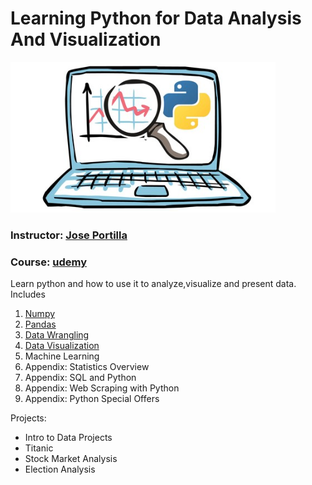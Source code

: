 # Learning Python for Data Analysis And Visualization
![GitHub Logo](https://github.com/time2036/Python_Visualization/blob/master/course_pict.png)

### **Instructor:** [Jose Portilla](https://www.linkedin.com/in/jmportilla)
### **Course:**     [udemy](https://www.udemy.com/learning-python-for-data-analysis-and-visualization/learn/v4/overview)


Learn python and how to use it to analyze,visualize and present data. Includes 

1. [Numpy](https://github.com/time2036/Python_Visualization/blob/master/1_Numpy.ipynb)
1. [Pandas](https://github.com/time2036/Python_Visualization/blob/master/2_Pandas.ipynb)
1. [Data Wrangling](https://github.com/time2036/Python_Visualization/blob/master/3_Data%20Wrangling.ipynb)
1. [Data Visualization](https://github.com/time2036/Python_Visualization/blob/master/4_Data%20Visualization.ipynb)
1. Machine Learning
1. Appendix: Statistics Overview
1. Appendix: SQL and Python
1. Appendix: Web Scraping with Python
1. Appendix: Python Special Offers

Projects:

* Intro to Data Projects
* Titanic
* Stock Market Analysis
* Election Analysis
